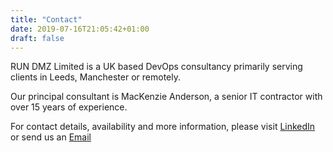 ```yaml
---
title: "Contact"
date: 2019-07-16T21:05:42+01:00
draft: false
---
```

RUN DMZ Limited is a UK based DevOps consultancy primarily serving clients in Leeds, Manchester or remotely.

Our principal consultant is MacKenzie Anderson, a senior IT contractor with over 15 years of experience.

For contact details, availability and more information, please visit [LinkedIn](https://www.linkedin.com/in/mackenziecv) or send us an [Email](mailto:website2019@rundmz.co.uk)
